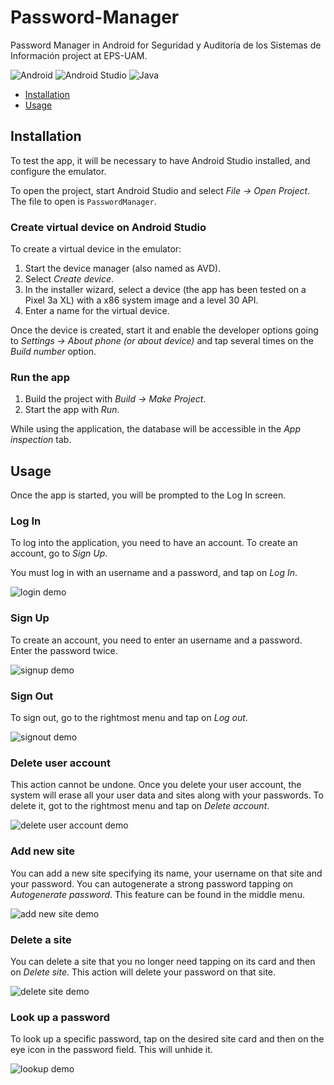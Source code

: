 # Password-Manager
Password Manager in Android for Seguridad y Auditoría de los Sistemas de Información project at EPS-UAM.  

![Android](https://img.shields.io/badge/Android-3DDC84?style=for-the-badge&logo=android&logoColor=white) ![Android Studio](https://img.shields.io/badge/Android_Studio-3DDC84?style=for-the-badge&logo=android-studio&logoColor=white) ![Java](https://img.shields.io/badge/java-%23ED8B00.svg?style=for-the-badge&logo=openjdk&logoColor=white)

- [Installation](#installation)
- [Usage](#usage)


## Installation
To test the app, it will be necessary to have Android Studio installed, and configure the emulator.

To open the project, start Android Studio and select *File -> Open Project*. The file to open is `PasswordManager`.

### Create virtual device on Android Studio
To create a virtual device in the emulator:
1. Start the device manager (also named as AVD).
2. Select *Create device*.
3. In the installer wizard, select a device (the app has been tested on a Pixel 3a XL) with a x86 system image and a level 30 API.
4. Enter a name for the virtual device.

Once the device is created, start it and enable the developer options going to *Settings -> About phone (or about device)* and tap several times on the *Build number* option.

### Run the app
1. Build the project with *Build -> Make Project*.
2. Start the app with *Run*.

While using the application, the database will be accessible in the *App inspection* tab.

## Usage
Once the app is started, you will be prompted to the Log In screen.
### Log In
To log into the application, you need to have an account. To create an account, go to *Sign Up*.  

You must log in with an username and a password, and tap on *Log In*.  

![login demo](https://github.com/bvivas/Password-Manager/blob/master/media/login.gif)


### Sign Up
To create an account, you need to enter an username and a password. Enter the password twice.  

![signup demo](https://github.com/bvivas/Password-Manager/blob/master/media/signup.gif)

### Sign Out

To sign out, go to the rightmost menu and tap on *Log out*.

![signout demo](https://github.com/bvivas/Password-Manager/blob/master/media/sign-out.gif)

### Delete user account

This action cannot be undone. Once you delete your user account, the system will erase all your user data and sites along with your passwords. To delete it, got to the rightmost menu and tap on *Delete account*.

![delete user account demo](https://github.com/bvivas/Password-Manager/blob/master/media/delete-user-acc.gif)

### Add new site

You can add a new site specifying its name, your username on that site and your password. You can autogenerate a strong password tapping on *Autogenerate password*. This feature can be found in the middle menu.

![add new site demo](https://github.com/bvivas/Password-Manager/blob/master/media/newsite.gif)

### Delete a site

You can delete a site that you no longer need tapping on its card and then on *Delete site*. This action will delete your password on that site.

![delete site demo](https://github.com/bvivas/Password-Manager/blob/master/media/delete-site.gif)

### Look up a password

To look up a specific password, tap on the desired site card and then on the eye icon in the password field. This will unhide it.

![lookup demo](https://github.com/bvivas/Password-Manager/blob/master/media/lookup.gif)
